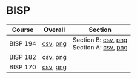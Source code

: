 # BISP

| Course | Overall | Section |
| ------ | ------- | ------- |
| BISP 194 | [csv](https://github.com/UCSD-Historical-Enrollment-Data//Users/ryanbatubara/Desktop/2024Spring/blob/main/overall/BISP%20194.csv), [png](https://raw.githubusercontent.com/UCSD-Historical-Enrollment-Data//Users/ryanbatubara/Desktop/2024Spring/main/plot_overall/BISP%20194.png) | Section B: [csv](https://github.com/UCSD-Historical-Enrollment-Data//Users/ryanbatubara/Desktop/2024Spring/blob/main/section/BISP%20194_B.csv), [png](https://raw.githubusercontent.com/UCSD-Historical-Enrollment-Data//Users/ryanbatubara/Desktop/2024Spring/main/plot_section/BISP%20194_B.png)<br>Section A: [csv](https://github.com/UCSD-Historical-Enrollment-Data//Users/ryanbatubara/Desktop/2024Spring/blob/main/section/BISP%20194_A.csv), [png](https://raw.githubusercontent.com/UCSD-Historical-Enrollment-Data//Users/ryanbatubara/Desktop/2024Spring/main/plot_section/BISP%20194_A.png) |
| BISP 182 | [csv](https://github.com/UCSD-Historical-Enrollment-Data//Users/ryanbatubara/Desktop/2024Spring/blob/main/overall/BISP%20182.csv), [png](https://raw.githubusercontent.com/UCSD-Historical-Enrollment-Data//Users/ryanbatubara/Desktop/2024Spring/main/plot_overall/BISP%20182.png) |  |
| BISP 170 | [csv](https://github.com/UCSD-Historical-Enrollment-Data//Users/ryanbatubara/Desktop/2024Spring/blob/main/overall/BISP%20170.csv), [png](https://raw.githubusercontent.com/UCSD-Historical-Enrollment-Data//Users/ryanbatubara/Desktop/2024Spring/main/plot_overall/BISP%20170.png) |  |
